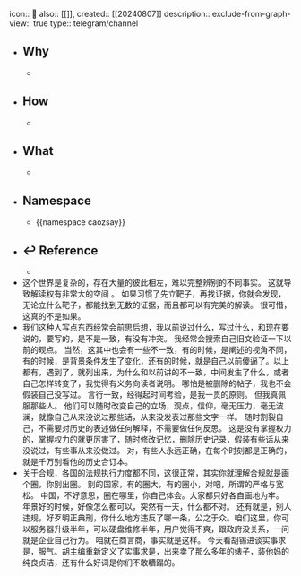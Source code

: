 icon:: 📄
also:: [[]], 
created:: [[20240807]]
description::
exclude-from-graph-view:: true
type:: telegram/channel

- ## Why
  -
- ## How
  -
- ## What
  -
- ## Namespace
  - {{namespace caozsay}}
- ## ↩ Reference
  -
- 这个世界是复杂的，存在大量的彼此相左，难以完整辨别的不同事实。
  这就导致解读权有非常大的空间 。
  如果习惯了先立靶子，再找证据，你就会发现，无论立什么靶子，都能找到无数的证据，而且都可以有完美的解读。
  很可惜，这真的不是如果。
- 我们这种人写点东西经常会前思后想，我以前说过什么，写过什么，和现在要说的，要写的，是不是一致，有没有冲突。
  我经常会搜索自己旧文验证一下以前的观点。
  当然，这其中也会有一些不一致，有的时候，是阐述的视角不同，有的时候，是背景条件发生了变化，还有的时候，就是自己以前傻逼了。以上都有，遇到了，就列出来，为什么和以前讲的不一致，中间发生了什么，或者自己怎样转变了，我觉得有义务向读者说明。
  哪怕是被删除的帖子，我也不会假装自己没写过。
  言行一致，经得起时间考验，是我一贯的原则。
  但我真佩服那些人。
  他们可以随时改变自己的立场，观点，信仰，毫无压力，毫无波澜，就像自己从来没说过那些话，从来没发表过那些文字一样。
  随时割裂自己，不需要对历史的表述做任何解释，不需要做任何反思。
  这是没有掌握权力的，掌握权力的就更厉害了，随时修改记忆，删除历史记录，假装有些话从来没说过，有些事从来没做过。
  对，有些人永远正确，在每个时刻都是正确的，就是千万别看他的历史合订本。
- 关于合规，各国的法规执行力度都不同，这很正常，其实你就理解合规就是画个圈，你别出圈。
  别的国家，有的圈大，有的圈小，对吧，所谓的严格与宽松。
  中国，不好意思，圈在哪里，你自己体会。大家都只好各自画地为牢。
  年景好的时候，好像怎么都可以，突然有一天，什么都不对。
  还有就是，别人违规，好歹明正典刑，你什么地方违反了哪一条，公之于众。咱们这里，你可以服务器升级半年，可以硬盘维修半年，用户觉得不爽，跟政府没关系，一问就是企业自己行为。
  咱就在商言商，事实就是这样。
  今天看胡锡进谈实事求是，服气。胡主编重新定义了实事求是，出来卖了那么多年的婊子，装他妈的纯良贞洁，还有什么好词是你们不敢糟蹋的。